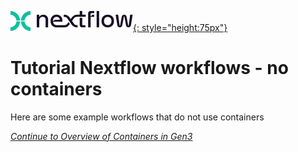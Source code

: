 [![Nextflow logo](img/nextflow.svg){: style="height:75px"}](https://www.nextflow.io/)

# **Tutorial Nextflow workflows - no containers**

Here are some example workflows that do not use containers


[*Continue to Overview of Containers in Gen3*](./nextflow-overview-containers.md)
